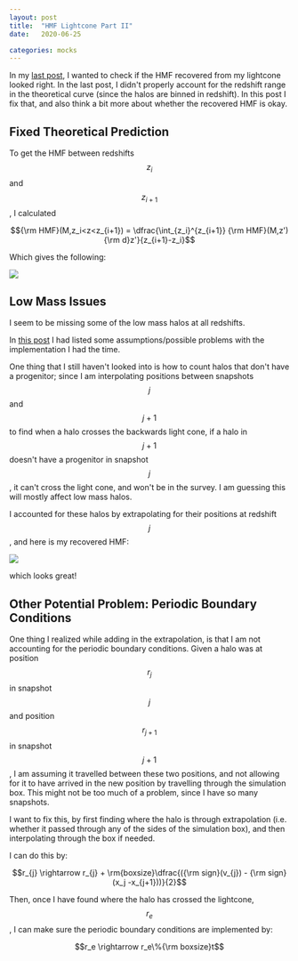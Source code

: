 ```yaml
---
layout: post
title:  "HMF Lightcone Part II"
date:   2020-06-25

categories: mocks
---
```


In my <a href="https://ndrakos.github.io/blog/mocks/HMF_Lightcone/">last post</a>, I wanted to check if the HMF recovered from my lightcone looked right. In the last post, I didn't properly account for the redshift range in the theoretical curve (since the halos are binned in redshift). In this post I fix that, and also think a bit more about whether the recovered HMF is okay.


## Fixed Theoretical Prediction

To get the HMF between redshifts $$z_{i}$$ and $$z_{i+1}$$, I calculated

$${\rm HMF}(M,z_i<z<z_{i+1}) = \dfrac{\int_{z_i}^{z_{i+1}} {\rm HMF}(M,z'){\rm d}z'}{z_{i+1}-z_i}$$

Which gives the following:

<img src="{{ site.baseurl }}/assets/plots/20200625_HMF_lightcone.png">



## Low Mass Issues

I seem to be missing some of the low mass halos at all redshifts.

In <a href="https://ndrakos.github.io/blog/mocks/Light_Cone_Tests/">this post</a> I had listed some assumptions/possible problems with the implementation I had the time.

One thing that I still haven't looked into is how to count halos that don't have a progenitor; since I am interpolating positions between snapshots $$j$$ and $$j+1$$ to find when a halo crosses the backwards light cone, if a halo in $$j+1$$ doesn't have a progenitor in snapshot $$j$$, it can't cross the light cone, and won't be in the survey. I am guessing this will mostly affect low mass halos.

I accounted for these halos by extrapolating for their positions at redshift $$j$$, and here is my recovered HMF:

<img src="{{ site.baseurl }}/assets/plots/20200625_HMF_lightcone_2.png">

which looks great!

## Other Potential Problem: Periodic Boundary Conditions


One thing I realized while adding in the extrapolation, is that I am not accounting for the periodic boundary conditions. Given a halo was at position $$r_j$$ in snapshot $$j$$ and position $$r_{j+1}$$ in snapshot $$j+1$$, I am assuming it travelled between these two positions, and not allowing for it to have arrived in the new position by travelling through the simulation box. This might not be too much of a problem, since I have so many snapshots.

I want to fix this, by first finding where the halo is through extrapolation (i.e. whether it passed through any of the sides of the simulation box), and then interpolating through the box if needed.

I can do this by:

$$r_{j} \rightarrow r_{j} + \rm{boxsize}\dfrac{({\rm sign}(v_{j}) - {\rm sign}(x_j -x_{j+1}))}{2}$$

Then, once I have found where the halo has crossed the lightcone, $$r_e$$, I can make sure the periodic boundary conditions are implemented by:

$$r_e \rightarrow r_e\%{\rm boxsize}t$$
